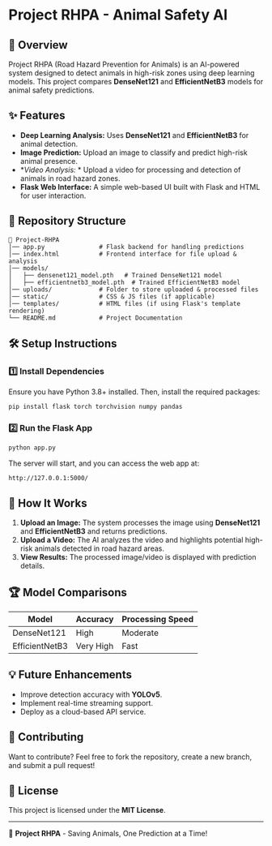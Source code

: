 # Project RHPA - Animal Safety AI

## 🚀 Overview
Project RHPA (Road Hazard Prevention for Animals) is an AI-powered system designed to detect animals in high-risk zones using deep learning models. This project compares **DenseNet121** and **EfficientNetB3** models for animal safety predictions.

## ✨ Features
- **Deep Learning Analysis:** Uses **DenseNet121** and **EfficientNetB3** for animal detection.
- **Image Prediction:** Upload an image to classify and predict high-risk animal presence.
- **Video Analysis:* * Upload a video for processing and detection of animals in road hazard zones.
- **Flask Web Interface:** A simple web-based UI built with Flask and HTML for user interaction.

## 📁 Repository Structure
```
📂 Project-RHPA
│── app.py               # Flask backend for handling predictions
│── index.html           # Frontend interface for file upload & analysis
│── models/
│   ├── densenet121_model.pth   # Trained DenseNet121 model
│   ├── efficientnetb3_model.pth  # Trained EfficientNetB3 model
│── uploads/             # Folder to store uploaded & processed files
│── static/              # CSS & JS files (if applicable)
│── templates/           # HTML files (if using Flask's template rendering)
└── README.md            # Project Documentation
```

## 🛠️ Setup Instructions
### 1️⃣ Install Dependencies
Ensure you have Python 3.8+ installed. Then, install the required packages:
```sh
pip install flask torch torchvision numpy pandas
```

### 2️⃣ Run the Flask App
```sh
python app.py
```
The server will start, and you can access the web app at:
```
http://127.0.0.1:5000/
```

## 🎯 How It Works
1. **Upload an Image:** The system processes the image using **DenseNet121** and **EfficientNetB3** and returns predictions.
2. **Upload a Video:** The AI analyzes the video and highlights potential high-risk animals detected in road hazard areas.
3. **View Results:** The processed image/video is displayed with prediction details.

## 🏆 Model Comparisons
| Model            | Accuracy | Processing Speed |
|----------------|----------|----------------|
| DenseNet121     | High     | Moderate      |
| EfficientNetB3  | Very High | Fast         |

## 💡 Future Enhancements
- Improve detection accuracy with **YOLOv5**.
- Implement real-time streaming support.
- Deploy as a cloud-based API service.

## 🔗 Contributing
Want to contribute? Feel free to fork the repository, create a new branch, and submit a pull request!

## 📜 License
This project is licensed under the **MIT License**.

---
🚀 **Project RHPA** - Saving Animals, One Prediction at a Time!

